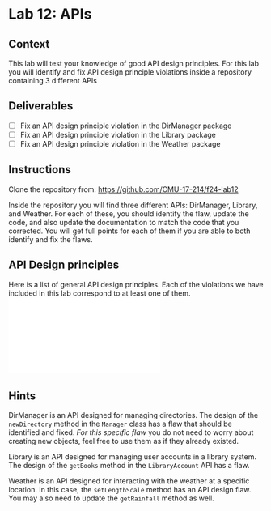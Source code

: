 # Lab 12: APIs

## Context
This lab will test your knowledge of good API design principles. For this lab you will identify and fix API design principle violations inside a repository containing 3 different APIs

## Deliverables
- [ ] Fix an API design principle violation in the DirManager package
- [ ] Fix an API design principle violation in the Library package
- [ ] Fix an API design principle violation in the Weather package

## Instructions
Clone the repository from: https://github.com/CMU-17-214/f24-lab12

Inside the repository you will find three different APIs: DirManager, Library, and Weather. For each of these, you should identify the flaw, update the code, and also update the documentation to match the code that you corrected. You will get full points for each of them if you are able to both identify and fix the flaws.

## API Design principles
Here is a list of general API design principles. Each of the violations we have included in this lab correspond to at least one of them.
![General API Design principles](resources/GPoAD.pdf)

## Hints
DirManager is an API designed for managing directories. The design of the `newDirectory` method in the `Manager` class has a flaw that should be identified and fixed. _For this specific flaw_ you do not need to worry about creating new objects, feel free to use them as if they already existed.

Library is an API designed for managing user accounts in a library system. The design of the `getBooks` method in the `LibraryAccount` API has a flaw.

Weather is an API designed for interacting with the weather at a specific location. In this case, the `setLengthScale` method has an API design flaw. You may also need to update the `getRainfall` method as well.